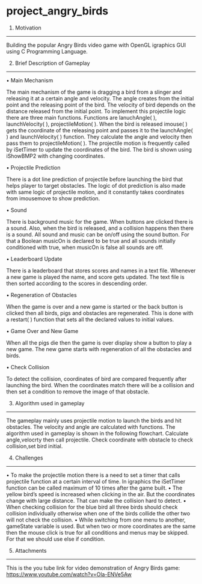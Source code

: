 # project_angry_birds

1. Motivation
-------------
Building the popular Angry Birds video game with OpenGL igraphics GUI using C Programming Language.


2. Brief Description of Gameplay
--------------------------------
• Main Mechanism

The main mechanism of the game is dragging a bird from a slinger and releasing it at a certain angle and velocity. The angle creates from the initial point and the releasing point of the bird. The velocity of bird depends on the distance released from the initial point.
To implement this projectile logic there are three main functions. Functions are lanuchAngle( ), launchVelocity( ), projectileMotion( ). When the bird is released imouse( ) gets the coordinate of the releasing point and passes it to the launchAngle( ) and launchVelocity( ) function. They calculate the angle and velocity then pass them to projectileMotion( ). The projectile motion is frequently called by iSetTimer to update the coordinates of the bird. The bird is shown using iShowBMP2 with changing coordinates.

• Projectile Prediction

There is a dot line prediction of projectile before launching the bird that helps player to target obstacles. The logic of dot prediction is also made with same logic of projectile motion, and it constantly takes coordinates from imousemove to show prediction.

• Sound

There is background music for the game. When buttons are clicked there is a sound. Also, when the bird is released, and a collision happens then there is a sound. All sound and music can be on/off using the sound button. For that a Boolean musicOn is declared to be true and all sounds initially conditioned with true, when musicOn is false all sounds are off.

• Leaderboard Update

There is a leaderboard that stores scores and names in a text file. Whenever a new game is played the name, and score gets updated. The text file is then sorted according to the scores in descending order.

• Regeneration of Obstacles

When the game is over and a new game is started or the back button is clicked then all birds, pigs and obstacles are regenerated. This is done with a restart( ) function that sets all the declared values to initial values.

• Game Over and New Game

When all the pigs die then the game is over display show a button to play a new game. The new game starts with regeneration of all the obstacles and birds.

• Check Collision

To detect the collision, coordinates of bird are compared frequently after launching the bird. When the coordinates match there will be a collision and then set a condition to remove the image of that obstacle.


3. Algorithm used in gameplay
-----------------------------
The gameplay mainly uses projectile motion to launch the birds and hit obstacles. The velocity and angle are calculated with functions.
The algorithm used in gameplay is shown in the following flowchart.
Calculate angle,velocrty then call projectile.
Check coordinate with obstacle to check collision,set bird initial.


4. Challenges
-------------
• To make the projectile motion there is a need to set a timer that calls projectile function at a certain interval of time. In igraphics the iSetTimer function can be called maximum of 10 times after the game built.
• The yellow bird’s speed is increased when clicking in the air. But the coordinates change with large distance. That can make the collision hard to detect.
• When checking collision for the blue bird all three birds should check collision individually otherwise when one of the birds collide the other two will not check the collision.
• While switching from one menu to another, gameState variable is used. But when two or more coordinates are the same then the mouse click is true for all conditions and menus may be skipped. For that we should use else if condition.


5. Attachments
--------------
This is the you tube link for video demonstration of Angry Birds game:
https://www.youtube.com/watch?v=Ola-ENVe5Aw
